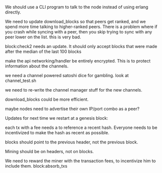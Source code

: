 We should use a CLI program to talk to the node instead of using erlang directly.


We need to update download_blocks so that peers get ranked, and we spend more time talking to higher-ranked peers.
There is a problem where if you crash while syncing with a peer, then you skip trying to sync with any peer lower on the list. this is very bad.


block:check2 needs an update. It should only accept blocks that were made after the median of the last 100 blocks



make the api networking/handler be entirely encrypted. This is to protect information about the channels.


we need a channel powered satoshi dice for gambling. look at channel_test.sh

we need to re-write the channel manager stuff for the new channels.

download_blocks could be more efficient.


maybe nodes need to advertise their own IP/port combo as a peer?



Updates for next time we restart at a genesis block:

each tx with a fee needs a to reference a recent hash. Everyone needs to be incentivized to make the hash as recent as possible.

blocks should point to the previous header, not the previous block.

Mining should be on headers, not on blocks.

We need to reward the miner with the transaction fees, to incentivize him to include them. block:absorb_txs